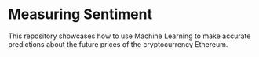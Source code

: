 # Measuring Sentiment
This repository showcases how to use Machine Learning to make accurate predictions about the future prices of the cryptocurrency Ethereum. 
